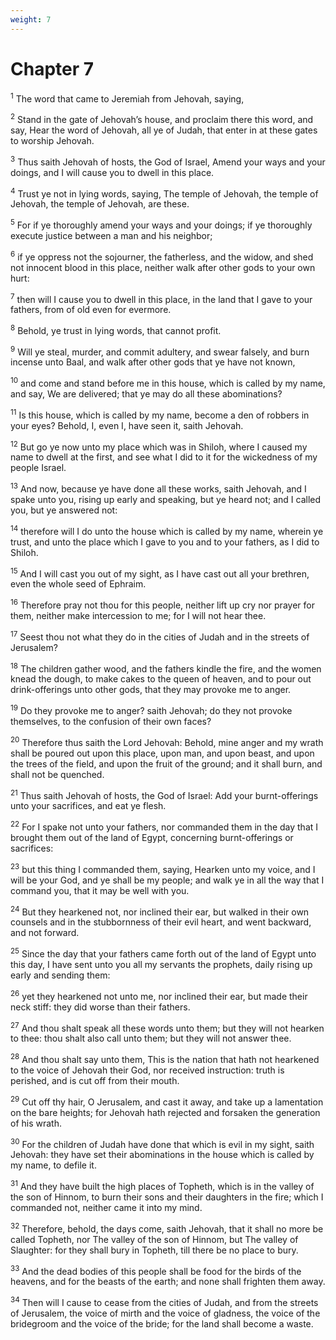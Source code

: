 ```yaml
---
weight: 7
---
```


# Chapter 7

<sup>1</sup> The word that came to Jeremiah from Jehovah, saying, 

<sup>2</sup> Stand in the gate of Jehovah’s house, and proclaim there this word, and say, Hear the word of Jehovah, all ye of Judah, that enter in at these gates to worship Jehovah. 

<sup>3</sup> Thus saith Jehovah of hosts, the God of Israel, Amend your ways and your doings, and I will cause you to dwell in this place. 

<sup>4</sup> Trust ye not in lying words, saying, The temple of Jehovah, the temple of Jehovah, the temple of Jehovah, are these. 

<sup>5</sup> For if ye thoroughly amend your ways and your doings; if ye thoroughly execute justice between a man and his neighbor; 

<sup>6</sup> if ye oppress not the sojourner, the fatherless, and the widow, and shed not innocent blood in this place, neither walk after other gods to your own hurt: 

<sup>7</sup> then will I cause you to dwell in this place, in the land that I gave to your fathers, from of old even for evermore. 

<sup>8</sup> Behold, ye trust in lying words, that cannot profit. 

<sup>9</sup> Will ye steal, murder, and commit adultery, and swear falsely, and burn incense unto Baal, and walk after other gods that ye have not known, 

<sup>10</sup> and come and stand before me in this house, which is called by my name, and say, We are delivered; that ye may do all these abominations? 

<sup>11</sup> Is this house, which is called by my name, become a den of robbers in your eyes? Behold, I, even I, have seen it, saith Jehovah. 

<sup>12</sup> But go ye now unto my place which was in Shiloh, where I caused my name to dwell at the first, and see what I did to it for the wickedness of my people Israel. 

<sup>13</sup> And now, because ye have done all these works, saith Jehovah, and I spake unto you, rising up early and speaking, but ye heard not; and I called you, but ye answered not: 

<sup>14</sup> therefore will I do unto the house which is called by my name, wherein ye trust, and unto the place which I gave to you and to your fathers, as I did to Shiloh. 

<sup>15</sup> And I will cast you out of my sight, as I have cast out all your brethren, even the whole seed of Ephraim. 

<sup>16</sup> Therefore pray not thou for this people, neither lift up cry nor prayer for them, neither make intercession to me; for I will not hear thee. 

<sup>17</sup> Seest thou not what they do in the cities of Judah and in the streets of Jerusalem? 

<sup>18</sup> The children gather wood, and the fathers kindle the fire, and the women knead the dough, to make cakes to the queen of heaven, and to pour out drink-offerings unto other gods, that they may provoke me to anger. 

<sup>19</sup> Do they provoke me to anger? saith Jehovah; do they not provoke themselves, to the confusion of their own faces? 

<sup>20</sup> Therefore thus saith the Lord Jehovah: Behold, mine anger and my wrath shall be poured out upon this place, upon man, and upon beast, and upon the trees of the field, and upon the fruit of the ground; and it shall burn, and shall not be quenched. 

<sup>21</sup> Thus saith Jehovah of hosts, the God of Israel: Add your burnt-offerings unto your sacrifices, and eat ye flesh. 

<sup>22</sup> For I spake not unto your fathers, nor commanded them in the day that I brought them out of the land of Egypt, concerning burnt-offerings or sacrifices: 

<sup>23</sup> but this thing I commanded them, saying, Hearken unto my voice, and I will be your God, and ye shall be my people; and walk ye in all the way that I command you, that it may be well with you. 

<sup>24</sup> But they hearkened not, nor inclined their ear, but walked in their own counsels and in the stubbornness of their evil heart, and went backward, and not forward. 

<sup>25</sup> Since the day that your fathers came forth out of the land of Egypt unto this day, I have sent unto you all my servants the prophets, daily rising up early and sending them: 

<sup>26</sup> yet they hearkened not unto me, nor inclined their ear, but made their neck stiff: they did worse than their fathers. 

<sup>27</sup> And thou shalt speak all these words unto them; but they will not hearken to thee: thou shalt also call unto them; but they will not answer thee. 

<sup>28</sup> And thou shalt say unto them, This is the nation that hath not hearkened to the voice of Jehovah their God, nor received instruction: truth is perished, and is cut off from their mouth. 

<sup>29</sup> Cut off thy hair, O Jerusalem, and cast it away, and take up a lamentation on the bare heights; for Jehovah hath rejected and forsaken the generation of his wrath. 

<sup>30</sup> For the children of Judah have done that which is evil in my sight, saith Jehovah: they have set their abominations in the house which is called by my name, to defile it. 

<sup>31</sup> And they have built the high places of Topheth, which is in the valley of the son of Hinnom, to burn their sons and their daughters in the fire; which I commanded not, neither came it into my mind. 

<sup>32</sup> Therefore, behold, the days come, saith Jehovah, that it shall no more be called Topheth, nor The valley of the son of Hinnom, but The valley of Slaughter: for they shall bury in Topheth, till there be no place to bury. 

<sup>33</sup> And the dead bodies of this people shall be food for the birds of the heavens, and for the beasts of the earth; and none shall frighten them away. 

<sup>34</sup> Then will I cause to cease from the cities of Judah, and from the streets of Jerusalem, the voice of mirth and the voice of gladness, the voice of the bridegroom and the voice of the bride; for the land shall become a waste. 


